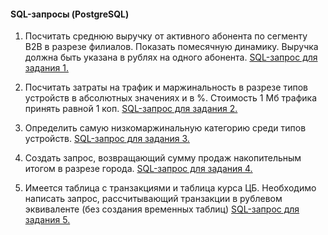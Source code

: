 #### SQL-запросы (PostgreSQL)

1. Посчитать среднюю выручку от активного абонента по сегменту B2B в разрезе филиалов. Показать помесячную динамику. Выручка должна быть указана в рублях на одного абонента.
[SQL-запрос для задания 1.](задание_1.sql)

2. Посчитать затраты на трафик и маржинальность в разрезе типов устройств в абсолютных значениях и в %. Стоимость 1 Мб трафика принять равной 1 коп.
[SQL-запрос для задания 2.](задание_2.sql)

3. Определить самую низкомаржинальную категорию среди типов устройств.
[SQL-запрос для задания 3.](задание_3.sql)

4. Создать запрос, возвращающий сумму продаж накопительным итогом в разрезе города.
[SQL-запрос для задания 4.](задание_4.sql)

5. Имеется таблица с транзакциями и таблица курса ЦБ. Необходимо написать запрос, рассчитывающий транзакции в рублевом эквиваленте (без создания временных таблиц)
[SQL-запрос для задания 5.](задание_5.sql)
 
